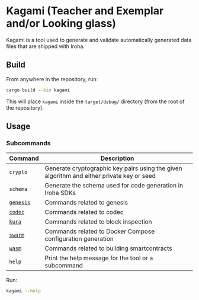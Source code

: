 # Kagami (Teacher and Exemplar and/or Looking glass)

Kagami is a tool used to generate and validate automatically generated data files that are shipped with Iroha.

## Build

From anywhere in the repository, run:

```bash
cargo build --bin kagami
```

This will place `kagami` inside the `target/debug/` directory (from the root of the repository).

## Usage

### Subcommands

| Command                                             | Description                                                                                                                        |
|-----------------------------------------------------|------------------------------------------------------------------------------------------------------------------------------------|
| `crypto`                         | Generate cryptographic key pairs using the given algorithm and either private key or seed                                                                                                      |
| `schema` | Generate the schema used for code generation in Iroha SDKs                                                                                           |
| [`genesis`](docs/genesis.md) | Commands related to genesis                                                                                            |
| [`codec`](docs/codec.md)                  | Commands related to codec |
| [`kura`](docs/kura.md)                  | Commands related to block inspection |
| [`swarm`](docs/swarm.md)                  | Commands related to Docker Compose configuration generation |
| [`wasm`](docs/wasm.md)                  | Commands related to building smartcontracts |
| `help`                                              | Print the help message for the tool or a subcommand   

Run:

```bash
kagami --help
```

